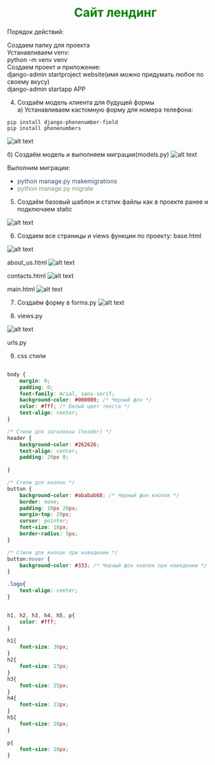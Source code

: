 <h1 style="color: green;text-align: center"> Сайт лендинг </h1>

Порядок действий:

Создаем папку для проекта <br>
Устанавливаем venv:<br>
python -m venv venv <br>
Создаем проект и приложение: <br>
django-admin startproject website(имя можно придумать любое по своему вкусу) <br>
django-admin startapp APP <br>

4) Создаём модель клиента для будущей формы <br>
а) Устанавливаем кастомную форму для номера телефона:
```
pip install django-phonenumber-field
pip install phonenumbers
```
![alt text](image.png)

б) Создаём модель и выполняем миграции(models.py)
![alt text](image-1.png)

Выполним миграции:

* <span style="color: rgb(55,77,111)"> python manage.py makemigrations</span> 
* <span style="color: rgb(123,145,123)"> python manage.py migrate </span>

5) Создаём базовый шаблон и статик файлы как в проекте ранее и подключаем static

![alt text](image-3.png)

6) Создаем все страницы и views функции по проекту:
base.html

![alt text](image-2.png)

about_us.html
![alt text](image-4.png)

contacts.html
![alt text](image-5.png)

main.html
![alt text](image-6.png)

7) Создаём форму в forms.py
![alt text](image-7.png)

8) views.py

![alt text](image-8.png)

urls.py

9) css стили

```css

body {
    margin: 0;
    padding: 0;
    font-family: Arial, sans-serif;
    background-color: #000000; /* Черный фон */
    color: #fff; /* Белый цвет текста */
    text-align: center;
}

/* Стили для заголовка (header) */
header {
    background-color: #262626;
    text-align: center;
    padding: 20px 0;
    
}

/* Стили для кнопок */
button {
    background-color: #ababab68; /* Черный фон кнопок */
    border: none;
    padding: 10px 20px;
    margin-top: 20px;
    cursor: pointer;
    font-size: 18px;
    border-radius: 5px;
}

/* Стили для кнопок при наведении */
button:hover {
    background-color: #333; /* Черный фон кнопок при наведении */
}

.logo{
    text-align: center;
}


h1, h2, h3, h4, h5, p{
    color: #fff;
}

h1{
    font-size: 30px;
}
h2{
    font-size: 27px;
}
h3{
    font-size: 25px;
}
h4{
    font-size: 23px;
}
h5{
    font-size: 20px;
}

p{
    font-size: 18px;
}

```